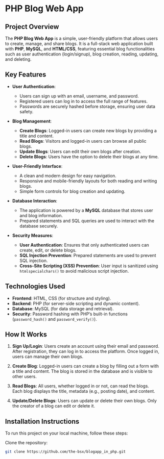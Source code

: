 # PHP Blog Web App

## Project Overview

The **PHP Blog Web App** is a simple, user-friendly platform that allows users to create, manage, and share blogs. It is a full-stack web application built with **PHP**, **MySQL**, and **HTML/CSS**, featuring essential blog functionalities such as user authentication (login/signup), blog creation, reading, updating, and deleting.

## Key Features

- **User Authentication**:
  - Users can sign up with an email, username, and password.
  - Registered users can log in to access the full range of features.
  - Passwords are securely hashed before storage, ensuring user data safety.

- **Blog Management**:
  - **Create Blogs**: Logged-in users can create new blogs by providing a title and content.
  - **Read Blogs**: Visitors and logged-in users can browse all public blogs.
  - **Update Blogs**: Users can edit their own blogs after creation.
  - **Delete Blogs**: Users have the option to delete their blogs at any time.

- **User-Friendly Interface**:
  - A clean and modern design for easy navigation.
  - Responsive and mobile-friendly layouts for both reading and writing blogs.
  - Simple form controls for blog creation and updating.

- **Database Interaction**:
  - The application is powered by a **MySQL** database that stores user and blog information.
  - Prepared statements and SQL queries are used to interact with the database securely.

- **Security Measures**:
  - **User Authentication**: Ensures that only authenticated users can create, edit, or delete blogs.
  - **SQL Injection Prevention**: Prepared statements are used to prevent SQL injection.
  - **Cross-Site Scripting (XSS) Prevention**: User input is sanitized using `htmlspecialchars()` to avoid malicious script injection.

## Technologies Used

- **Frontend**: HTML, CSS (for structure and styling).
- **Backend**: PHP (for server-side scripting and dynamic content).
- **Database**: MySQL (for data storage and retrieval).
- **Security**: Password hashing with PHP’s built-in functions (`password_hash()` and `password_verify()`).

## How It Works

1. **Sign Up/Login**: Users create an account using their email and password. After registration, they can log in to access the platform. Once logged in, users can manage their own blogs.
   
2. **Create Blog**: Logged-in users can create a blog by filling out a form with a title and content. The blog is stored in the database and is visible to other users.
   
3. **Read Blogs**: All users, whether logged in or not, can read the blogs. Each blog displays the title, metadata (e.g., posting date), and content.

4. **Update/Delete Blogs**: Users can update or delete their own blogs. Only the creator of a blog can edit or delete it.

## Installation Instructions

To run this project on your local machine, follow these steps:

 Clone the repository:
   ```bash
   git clone https://github.com/the-bsx/blogapp_in_php.git
